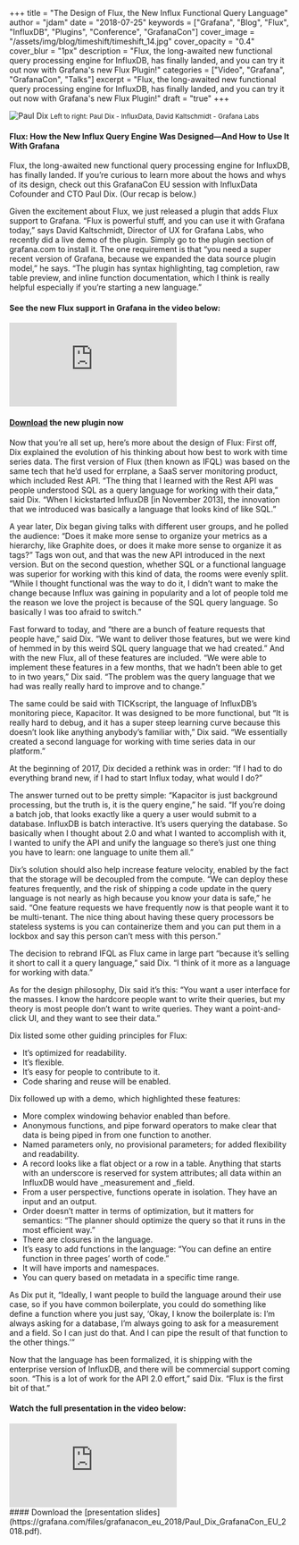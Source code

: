 +++
title = "The Design of Flux, the New Influx Functional Query Language"
author = "jdam"
date = "2018-07-25"
keywords = ["Grafana", "Blog", "Flux", "InfluxDB", "Plugins", "Conference", "GrafanaCon"]
cover_image = "/assets/img/blog/timeshift/timeshift_14.jpg"
cover_opacity = "0.4"
cover_blur = "1px"
description = "Flux, the long-awaited new functional query processing engine for InfluxDB, has finally landed, and you can try it out now with Grafana's new Flux Plugin!"
categories = ["Video", "Grafana", "GrafanaCon", "Talks"]
excerpt = "Flux, the long-awaited new functional query processing engine for InfluxDB, has finally landed, and you can try it out now with Grafana's new Flux Plugin!"
draft = "true"
+++

![Paul Dix](/assets/img/blog/paul_david.jpg)
<small>Left to right: Paul Dix - InfluxData, David Kaltschmidt - Grafana Labs</small>

#### Flux: How the New Influx Query Engine Was Designed—And How to Use It With Grafana
Flux, the long-awaited new functional query processing engine for InfluxDB, has finally landed. If you’re curious to learn more about the hows and whys of its design, check out this GrafanaCon EU session with InfluxData Cofounder and CTO Paul Dix. (Our recap is below.)

Given the excitement about Flux, we just released a plugin that adds Flux support to Grafana. “Flux is powerful stuff, and you can use it with Grafana today,” says David Kaltschmidt, Director of UX for Grafana Labs, who recently did a live demo of the plugin. Simply go to the plugin section of grafana.com to install it. The one requirement is that “you need a super recent version of Grafana, because we expanded the data source plugin model,” he says. “The plugin has syntax highlighting, tag completion, raw table preview, and inline function documentation, which I think is really helpful especially if you’re starting a new language.”

#### See the new Flux support in Grafana in the video below:
<div class="video-wrapper">
	<iframe src="https://www.youtube.com/watch?v=oZYXQPNR8Bc" frameborder="0" allow="autoplay; encrypted-media" allowfullscreen></iframe>
</div>

#### [Download](https://grafana.com/plugins/grafana-influxdb-flux-datasource) the new plugin now

Now that you’re all set up, here’s more about the design of Flux: First off, Dix explained the evolution of his thinking about how best to work with time series data. The first version of Flux (then known as IFQL) was based on the same tech that he’d used for errplane, a SaaS server monitoring product, which included Rest API. “The thing that I learned with the Rest API was people understood SQL as a query language for working with their data,” said Dix. “When I kickstarted InfluxDB [in November 2013], the innovation that we introduced was basically a language that looks kind of like SQL.”

A year later, Dix began giving talks with different user groups, and he polled the audience: “Does it make more sense to organize your metrics as a hierarchy, like Graphite does, or does it make more sense to organize it as tags?” Tags won out, and that was the new API introduced in the next version. But on the second question, whether SQL or a functional language was superior for working with this kind of data, the rooms were evenly split. “While I thought functional was the way to do it, I didn’t want to make the change because Influx was gaining in popularity and a lot of people told me the reason we love the project is because of the SQL query language. So basically I was too afraid to switch.”

Fast forward to today, and “there are a bunch of feature requests that people have,” said Dix. “We want to deliver those features, but we were kind of hemmed in by this weird SQL query language that we had created.” And with the new Flux, all of these features are included. “We were able to implement these features in a few months, that we hadn’t been able to get to in two years,” Dix said. “The problem was the query language that we had was really really hard to improve and to change.”

The same could be said with TICKscript, the language of InfluxDB’s monitoring piece, Kapacitor. It was designed to be more functional, but “It is really hard to debug, and it has a super steep learning curve because this doesn’t look like anything anybody’s familiar with,” Dix said. “We essentially created a second language for working with time series data in our platform.”

At the beginning of 2017, Dix decided a rethink was in order: “If I had to do everything brand new, if I had to start Influx today, what would I do?”

The answer turned out to be pretty simple: “Kapacitor is just background processing, but the truth is, it is the query engine,” he said. “If you’re doing a batch job, that looks exactly like a query a user would submit to a database. InfluxDB is batch interactive. It’s users querying the database. So basically when I thought about 2.0 and what I wanted to accomplish with it, I wanted to unify the API and unify the language so there’s just one thing you have to learn: one language to unite them all.”

Dix’s solution should also help increase feature velocity, enabled by the fact that the storage will be decoupled from the compute. “We can deploy these features frequently, and the risk of shipping a code update in the query language is not nearly as high because you know your data is safe,” he said. “One feature requests we have frequently now is that people want it to be multi-tenant. The nice thing about having these query processors be stateless systems is you can containerize them and you can put them in a lockbox and say this person can’t mess with this person.”

The decision to rebrand IFQL as Flux came in large part “because it’s selling it short to call it a query language,” said Dix. “I think of it more as a language for working with data.”

As for the design philosophy, Dix said it’s this: “You want a user interface for the masses. I know the hardcore people want to write their queries, but my theory is most people don’t want to write queries. They want a point-and-click UI, and they want to see their data.”

Dix listed some other guiding principles for Flux:

* It’s optimized for readability.
* It’s flexible.
* It’s easy for people to contribute to it.
* Code sharing and reuse will be enabled.

Dix followed up with a demo, which highlighted these features:

* More complex windowing behavior enabled than before.
* Anonymous functions, and pipe forward operators to make clear that data is being piped in from one function to another.
* Named parameters only, no provisional parameters; for added flexibility and readability.
* A record looks like a flat object or a row in a table. Anything that starts with an underscore is reserved for system attributes; all data within an InfluxDB would have _measurement and _field.
* From a user perspective, functions operate in isolation. They have an input and an output. 
* Order doesn’t matter in terms of optimization, but it matters for semantics: “The planner should optimize the query so that it runs in the most efficient way.”
* There are closures in the language. 
* It’s easy to add functions in the language: “You can define an entire function in three pages’ worth of code.”
* It will have imports and namespaces.
* You can query based on metadata in a specific time range.

As Dix put it, “Ideally, I want people to build the language around their use case, so if you have common boilerplate, you could do something like define a function where you just say, ‘Okay, I know the boilerplate is: I’m always asking for a database, I’m always going to ask for a measurement and a field. So I can just do that.  And I can pipe the result of that function to the other things.’”

Now that the language has been formalized, it is shipping with the enterprise version of InfluxDB, and there will be commercial support  coming soon. “This is a lot of work for the API 2.0 effort,” said Dix. “Flux is the first bit of that.”


#### Watch the full presentation in the video below:
<div class="video-wrapper">
	<iframe src="https://www.youtube.com/watch?v=asHISf26zTg" frameborder="0" allow="autoplay; encrypted-media" allowfullscreen></iframe>
</div>
#### Download the [presentation slides](https://grafana.com/files/grafanacon_eu_2018/Paul_Dix_GrafanaCon_EU_2018.pdf).
